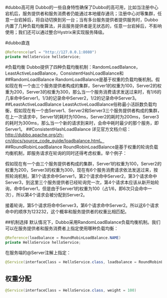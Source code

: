 #dubbo高可用
Dubbo的一些自身特性确保了Dubbo的高可用，比如当注册中心宕机后，服务提供者和服务消费者仍能通过本地缓存通讯；注册中心对等集群，任意一台宕掉后，将自动切换到另一台；当有多台服务提供者提供服务时，Dubbo内置了几种负载均衡算法，并且服务提供者是无状态的，任意一台宕掉后，不影响使用；我们还可以通过整合Hystrix来实现服务降级。


#dubbo直连
```java
@Reference(url = "http://127.0.0.1:8080")
private HelloService helloService;
```
#负载均衡
Dubbo提供了四种负载均衡机制：RandomLoadBalance，LeastActiveLoadBalance，ConsistentHashLoadBalance和
##RandomLoadBalance
RandomLoadBalance是基于权重的负载均衡机制。假如现在有一个由三个服务提供者构成的集群，Server1的权重为100，Server2的权重为200，Server3的权重为300，那么当一个服务消费请求发送过来时，有1/6的几率命中Server1，1/3的记录命中Server2，1/2的记录命中Server3。
##LeastActiveLoadBalance
LeastActiveLoadBalance俗称最小活跃数负载均衡，假如现在有一个由Server1、Server2和Server3三个服务提供者构成的集群，在上一次请求中，Server1的耗时为100ms，Server2的耗时为200ms，Server3的耗时为300ms，那么当一个新的请求到来时，会命中耗时最少的那个服务，即Server1。
##ConsistentHashLoadBalance
详见官方文档介绍：http://dubbo.apache.org/zh-cn/docs/source_code_guide/loadbalance.html。
##RoundRobinLoadBalance
RoundRobinLoadBalance是基于权重的轮询负载均衡机制，即服务请求在轮询的同时还得考虑权重。举个例子：

假如现在有一个由三个服务提供者构成的集群，Server1的权重为100，Server2的权重为200，Server3的权重为300，现在有6个服务消费请求依法发送过来，按照轮询机制，第1个请求命中Server1，第2个请求命中Server2，第3个请求命中Server3，到这里三个服务提供者已经轮询完一次，第4个请求本应该从新开始轮询，命中Server1，但是由于Server1的权重为100（占1/6，即6次只会命中一次），所以第4个请求会被分配到Server2。

接着轮询，第5个请求将命中Server3，第6个请求命中Server2。所以这6个请求命中的顺序为123232，这个概率和服务提供者的权重比相匹配。

##机制选择
默认情况下，Dubbo采用RandomLoadBalance负载均衡机制。我们可以在服务提供者和服务消费者上指定使用哪种负载均衡：
```java
@Reference(loadbalance = RoundRobinLoadBalance.NAME)
private HelloService helloService;
```
在服务端的@Server注解上指定：
```java
@Service(interfaceClass = HelloService.class, loadbalance = RoundRobinLoadBalance.NAME)
```
## 权重分配
```java
@Service(interfaceClass = HelloService.class, weight = 100)
```
